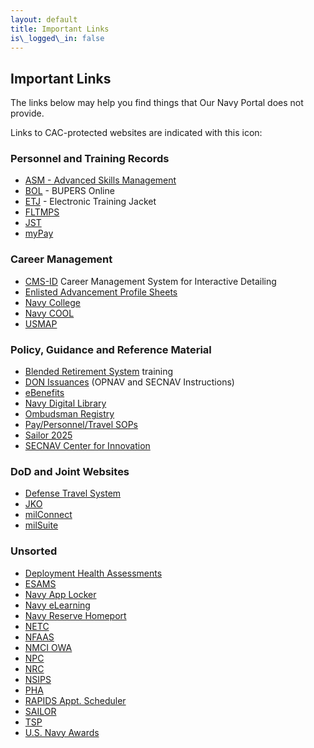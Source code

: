 ```yaml
---
layout: default
title: Important Links
is\_logged\_in: false
---
```

<h2 class="title">Important Links</h2>
<p>The links below may help you find things that Our Navy Portal does not provide.</p>
<article class="message is-info is-small">
  <div class="message-body">Links to CAC-protected websites are indicated with
    this icon: <span class="tag is-info icon is-small"><i class="fas fa-user-lock"></i></span>
  </div>
</article>

<h3 class="title">Personnel and Training Records</h3>
<ul>
  <li><a href="https://asm3.nmci.navy.mil/ASM3/">ASM - Advanced Skills Management</a> <span class="tag is-info icon is-small"><i class="fas fa-user-lock"></i></span></li>
  <li><a href="https://www.bol.navy.mil/">BOL</a> - BUPERS Online <span class="tag is-info icon is-small"><i class="fas fa-user-lock"></i></span></li>
  <li><a href="https://ntmpsweb.ncdc.navy.mil/etjclient/login.aspx">ETJ</a> - Electronic Training Jacket <span class="tag is-info icon is-small"><i class="fas fa-user-lock"></i></span></li>
  <li><a href="https://ntmpsweb.ncdc.navy.mil/Fltmps/">FLTMPS</a> <span class="tag is-info icon is-small"><i class="fas fa-user-lock"></i></span></li>
  <li><a href="https://jst.doded.mil/smart/signIn.do">JST</a> <span class="tag is-info icon is-small"><i class="fas fa-user-lock"></i></span></li>
  <li><a href="https://mypay.dfas.mil/mypay.aspx">myPay</a></li>
</ul>

<h3 class="title">Career Management</h3>
<ul>
  <li><a href="https://www.cmsid.navy.mil/">CMS-ID</a> Career Management System for Interactive Detailing <span class="tag is-info icon is-small"><i class="fas fa-user-lock"></i></span></li>
  <li><a href="https://prod.neas.netc.navy.mil/NEASRpts/Individual.aspx">Enlisted Advancement Profile Sheets</a> <span class="tag is-info icon is-small"><i class="fas fa-user-lock"></i></span></li>
  <li><a href="http://www.navycollege.navy.mil/">Navy College</a></li>
  <li><a href="https://www.cool.navy.mil/">Navy COOL</a></li>
  <li><a href="https://usmap.netc.navy.mil/">USMAP</a></li>
</ul>

<h3 class="title">Policy, Guidance and Reference Material</h3>
<ul>
  <li><a href="http://www.public.navy.mil/bupers-npc/support/21st…eadiness/Pages/Personal-Financial-Management.aspx">Blended Retirement System</a> training</li>
  <li><a href="https://www.secnav.navy.mil/doni/default.aspx">DON Issuances</a> (OPNAV and SECNAV Instructions)</li>
  <li><a href="https://www.ebenefits.va.gov/ebenefits/homepage">eBenefits</a></li>
  <li><a href="https://www.navymwrdigitallibrary.org/">Navy Digital Library</a> <span class="tag is-info icon is-small"><i class="fas fa-user-lock"></i></span></li>
  <li><a href="https://ombudsmanregistry.cnic.navy.mil/">Ombudsman Registry</a></li>
  <li><a href="https://mpte.navy.deps.mil/sites/npc/pers2/SitePages/Home.aspx">Pay/Personnel/Travel SOPs</a> <span class="tag is-info icon is-small"><i class="fas fa-user-lock"></i></span></li>
  <li><a href="http://www.navy.mil/local/cnp/mptestratdesign.asp">Sailor 2025</a></li>
  <li><a href="http://www.secnav.navy.mil/innovation/Pages/Home.aspx">SECNAV Center for Innovation</a></li>
</ul>

<h3 class="title">DoD and Joint Websites</h3>
<ul>
  <li><a href="http://www.defensetravel.dod.mil/index.cfm">Defense Travel System</a></li>
  <li><a href="https://jkodirect.jten.mil/">JKO</a></li>
  <li><a href="https://www.dmdc.osd.mil/milconnect/">milConnect</a></li>
  <li><a href="https://login.milsuite.mil/">milSuite</a> <span class="tag is-info icon is-small"><i class="fas fa-user-lock"></i></span></li>
</ul>

<h3 class="title">Unsorted</h3>
<ul>
  <li><a href="https://data.nmcphc.med.navy.mil/edha/index.aspx">Deployment Health Assessments</a></li>
  <li><a href="https://esams.cnic.navy.mil/esams_gen_2/loginesams.aspx">ESAMS</a> <span class="tag is-info icon is-small"><i class="fas fa-user-lock"></i></span></li>
  <li><a href="https://www.applocker.navy.mil/#!/apps">Navy App Locker</a></li>
  <li><a href="https://learning.nel.navy.mil/">Navy eLearning</a> <span class="tag is-info icon is-small"><i class="fas fa-user-lock"></i></span></li>
  <li><a href="https://www.navyreserve.navy.mil/">Navy Reserve Homeport</a></li>
  <li><a href="http://www.netc.navy.mil/">NETC</a></li>
  <li><a href="https://navyfamily.navy.mil/">NFAAS</a></li>
  <li><a href="https://www.homeport.navy.mil/links/owa-navy-links/">NMCI OWA</a> <span class="tag is-info icon is-small"><i class="fas fa-user-lock"></i></span></li>
  <li><a href="http://www.public.navy.mil/bupers-npc/Pages/default.aspx">NPC</a></li>
  <li><a href="http://www.cnrc.navy.mil/">NRC</a></li>
  <li><a href="https://nsipsprod-sdni.nmci.navy.mil/">NSIPS</a> <span class="tag is-info icon is-small"><i class="fas fa-user-lock"></i></span></li>
  <li><a href="https://data.nmcphc.med.navy.mil/pha/Index.aspx">PHA</a></li>
  <li><a href="https://rapids-appointments.dmdc.osd.mil/">RAPIDS Appt. Scheduler</a></li>
  <li><a href="https://sailor.navy.mil/">SAILOR</a> <span class="tag is-info icon is-small"><i class="fas fa-user-lock"></i></span></li>
  <li><a href="https://www.tsp.gov/">TSP</a></li>
  <li><a href="https://awards.navy.mil/">U.S. Navy Awards</a></li>
</ul>
